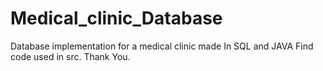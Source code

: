 # Medical_clinic_Database
Database implementation for a medical clinic made In SQL and JAVA
Find code used in src. Thank You.
